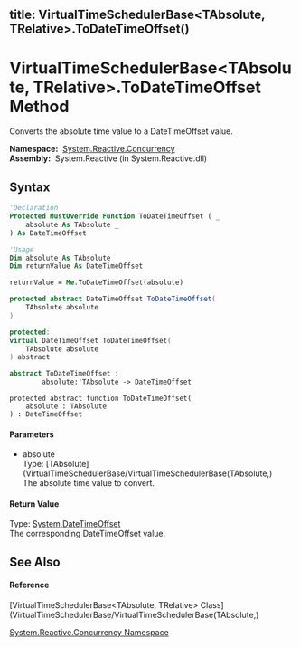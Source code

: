 title: VirtualTimeSchedulerBase<TAbsolute, TRelative>.ToDateTimeOffset()
---
# VirtualTimeSchedulerBase\<TAbsolute, TRelative\>.ToDateTimeOffset Method

Converts the absolute time value to a DateTimeOffset value.

**Namespace:**  [System.Reactive.Concurrency](System.Reactive.Concurrency/System.Reactive.Concurrency)  
**Assembly:**  System.Reactive (in System.Reactive.dll)

## Syntax

```vb
'Declaration
Protected MustOverride Function ToDateTimeOffset ( _
    absolute As TAbsolute _
) As DateTimeOffset
```

```vb
'Usage
Dim absolute As TAbsolute
Dim returnValue As DateTimeOffset

returnValue = Me.ToDateTimeOffset(absolute)
```

```csharp
protected abstract DateTimeOffset ToDateTimeOffset(
    TAbsolute absolute
)
```

```c++
protected:
virtual DateTimeOffset ToDateTimeOffset(
    TAbsolute absolute
) abstract
```

```fsharp
abstract ToDateTimeOffset : 
        absolute:'TAbsolute -> DateTimeOffset 
```

```jscript
protected abstract function ToDateTimeOffset(
    absolute : TAbsolute
) : DateTimeOffset
```

#### Parameters

- absolute  
  Type: [TAbsolute](VirtualTimeSchedulerBase/VirtualTimeSchedulerBase(TAbsolute,)  
  The absolute time value to convert.

#### Return Value

Type: [System.DateTimeOffset](https://msdn.microsoft.com/en-us/library/Bb341783)  
The corresponding DateTimeOffset value.

## See Also

#### Reference

[VirtualTimeSchedulerBase\<TAbsolute, TRelative\> Class](VirtualTimeSchedulerBase/VirtualTimeSchedulerBase(TAbsolute,)

[System.Reactive.Concurrency Namespace](System.Reactive.Concurrency/System.Reactive.Concurrency)
